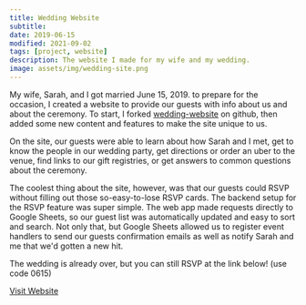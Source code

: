 ```yaml
---
title: Wedding Website
subtitle: 
date: 2019-06-15
modified: 2021-09-02
tags: [project, website]
description: The website I made for my wife and my wedding.
image: assets/img/wedding-site.png
---
```

My wife, Sarah, and I got married June 15, 2019. to prepare for the occasion, I created a website to provide our guests with info about us and about the ceremony. To start, I forked [wedding-website](https://github.com/rampatra/wedding-website) on github, then added some new content and features to make the site unique to us.

On the site, our guests were able to learn about how Sarah and I met, get to know the people in our wedding party, get directions or order an uber to the venue, find links to our gift registries, or get answers to common questions about the ceremony.

The coolest thing about the site, however, was that our guests could RSVP without filling out those so-easy-to-lose RSVP cards. The backend setup for the RSVP feature was super simple. The web app made requests directly to Google Sheets, so our guest list was automatically updated and easy to sort and search. Not only that, but Google Sheets allowed us to register event handlers to send our guests confirmation emails as well as notify Sarah and me that we'd gotten a new hit.

The wedding is already over, but you can still RSVP at the link below! (use code 0615)
<div class="link-row"><a href="https://content.nathanorick.com/wedding/index.html">Visit Website</a></div>